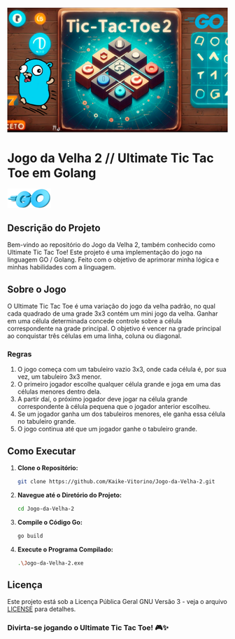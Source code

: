 ![Cover2](https://raw.githubusercontent.com/Kaike-Vitorino/Jogo-da-Velha-2/main/Artes/Jogo_Velha_2.png?token=GHSAT0AAAAAACLE6PCYXQWOREIGVW52OXX2ZLRHCTQ)
# Jogo da Velha 2 // Ultimate Tic Tac Toe em Golang
<a href="https://golang.org/">
    <img src="https://raw.githubusercontent.com/Kaike-Vitorino/Jogo-da-Velha-2/main/Artes/3d-golang-programming-language-logo-free-png.png?token=GHSAT0AAAAAACLE6PCYWU6A453OURLDXP6QZLRHCRQ" alt="Go" width="100"/>
</a>

## Descrição do Projeto
Bem-vindo ao repositório do Jogo da Velha 2, também conhecido como Ultimate Tic Tac Toe! Este projeto é uma implementação do jogo na linguagem GO / Golang. Feito com o objetivo de aprimorar minha lógica e minhas habilidades com a linguagem.

## Sobre o Jogo

O Ultimate Tic Tac Toe é uma variação do jogo da velha padrão, no qual cada quadrado de uma grade 3x3 contém um mini jogo da velha. Ganhar em uma célula determinada concede controle sobre a célula correspondente na grade principal. O objetivo é vencer na grade principal ao conquistar três células em uma linha, coluna ou diagonal.

### Regras

1. O jogo começa com um tabuleiro vazio 3x3, onde cada célula é, por sua vez, um tabuleiro 3x3 menor.
2. O primeiro jogador escolhe qualquer célula grande e joga em uma das células menores dentro dela.
3. A partir daí, o próximo jogador deve jogar na célula grande correspondente à célula pequena que o jogador anterior escolheu.
4. Se um jogador ganha um dos tabuleiros menores, ele ganha essa célula no tabuleiro grande.
5. O jogo continua até que um jogador ganhe o tabuleiro grande.

## Como Executar

1. **Clone o Repositório:**
   ```bash
   git clone https://github.com/Kaike-Vitorino/Jogo-da-Velha-2.git
   ```

2. **Navegue até o Diretório do Projeto:**
   ```bash
   cd Jogo-da-Velha-2
   ```

3. **Compile o Código Go:**
   ```bash
   go build
   ```

4. **Execute o Programa Compilado:**
   ```bash
   .\Jogo-da-Velha-2.exe
   ```

## Licença

Este projeto está sob a Licença Pública Geral GNU Versão 3 - veja o arquivo [LICENSE](LICENSE.md) para detalhes.

### Divirta-se jogando o Ultimate Tic Tac Toe! 🎮✨
